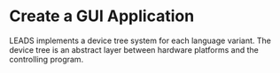 # Create a GUI Application

LEADS implements a device tree system for each language variant. The device tree is an abstract layer between hardware
platforms and the controlling program.